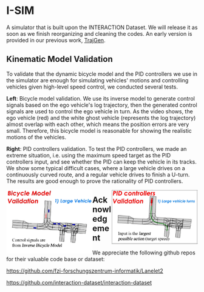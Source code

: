 # I-SIM
A simulator that is built upon the INTERACTION Dataset. We will release it as soon as we finish reorganizing and cleaning the codes. An early version is provided in our previous work, [TrajGen][website_trajgen].

[website_trajgen]:(https://github.com/gaoyinfeng/TrajGen/)

## Kinematic Model Validation
To validate that the dynamic bicycle model and the PID controllers we use in the simulator are enough for simulating vehicles' motions and controlling vehicles given high-level speed control, we conducted several tests. 

**Left**: Bicycle model validation. We use its inverse model to generate control signals based on the ego vehicle's log trajectory, then the generated control signals are used to control the ego vehicle in turn. As the video shows, the ego vehicle (red) and the white ghost vehicle (represents the log trajectory) almost overlap with each other, which means the position errors are very small. Therefore, this bicycle model is reasonable for showing the realistic motions of the vehicles.

**Right**: PID controllers validation. To test the PID controllers, we made an extreme situation, i.e. using the maximum speed target as the PID controllers input, and see whether the PID can keep the vehicle in its tracks. We show some typical difficult cases, where a large vehicle drives on a continuously curved route, and a regular vehicle drives to finish a U-turn. The results are good enough to prove the rationality of PID controllers.

<img width="45%" src="https://github.com/gaoyinfeng/I-SIM/blob/main/pics/Bicycle Model Validation.gif" referrerpolicy="no-referrer" align="left"> 
<img width="45%" src="https://github.com/gaoyinfeng/I-SIM/blob/main/pics/PID Controllers Validation.gif" referrerpolicy="no-referrer" align="right">


## Acknowledgement
We appreciate the following github repos for their valuable code base or dataset:

https://github.com/fzi-forschungszentrum-informatik/Lanelet2

https://github.com/interaction-dataset/interaction-dataset
